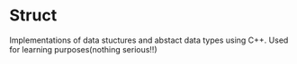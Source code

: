 # Struct
Implementations of data stuctures and abstact data types using C++.
Used for learning purposes(nothing serious!!)

